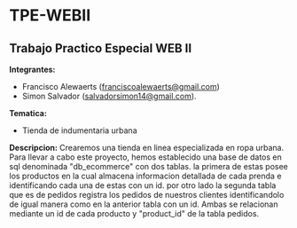 # TPE-WEBII

## Trabajo Practico Especial WEB II

**Integrantes:** 
- Francisco Alewaerts (franciscoalewaerts@gmail.com)
- Simon Salvador (salvadorsimon14@gmail.com).

**Tematica:** 
* Tienda de indumentaria urbana

**Descripcion:** 
Crearemos una tienda en linea especializada en ropa urbana. Para llevar a cabo este proyecto, hemos establecido una base de datos en sql denominada "db_ecommerce" con dos tablas. la primera de estas posee los productos en la cual almacena informacion detallada de cada prenda e identificando cada una de estas con un id. por otro lado la segunda tabla que es de pedidos registra los pedidos de nuestros clientes identificandolo de igual manera como en la anterior tabla con un id. Ambas se relacionan mediante un id de cada producto y "product_id" de la tabla pedidos.


